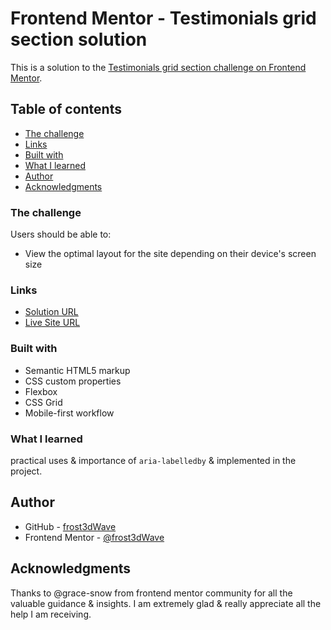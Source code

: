 # Frontend Mentor - Testimonials grid section solution

This is a solution to the [Testimonials grid section challenge on Frontend Mentor](https://www.frontendmentor.io/challenges/testimonials-grid-section-Nnw6J7Un7).

## Table of contents

- [The challenge](#the-challenge)
- [Links](#links)
- [Built with](#built-with)
- [What I learned](#what-i-learned)
- [Author](#author)
- [Acknowledgments](#acknowledgments)

### The challenge

Users should be able to:

- View the optimal layout for the site depending on their device's screen size

### Links

- [Solution URL](https://www.frontendmentor.io/solutions/testomonials-grid-section-F_SDI2Rd6G)
- [Live Site URL](https://frost3dwave.github.io/Testimonials-grid-section/)

### Built with

- Semantic HTML5 markup
- CSS custom properties
- Flexbox
- CSS Grid
- Mobile-first workflow

### What I learned

practical uses & importance of `aria-labelledby` & implemented in the project.

## Author

- GitHub - [frost3dWave](https://github.com/frost3dWave)
- Frontend Mentor - [@frost3dWave](https://www.frontendmentor.io/profile/frost3dWave)

## Acknowledgments

Thanks to @grace-snow from frontend mentor community for all the valuable guidance & insights. I am extremely glad & really appreciate all the help I am receiving.